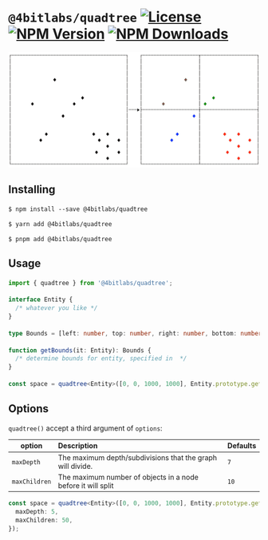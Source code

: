 # `@4bitlabs/quadtree` [![License][license]][npm] [![NPM Version][version]][npm] [![NPM Downloads][dl]][npm]

![Quadtree split illustration](../../docs/public/quadtree-split.png)

## Installing

```shell
$ npm install --save @4bitlabs/quadtree
```

```shell
$ yarn add @4bitlabs/quadtree
```

```shell
$ pnpm add @4bitlabs/quadtree
```

## Usage

```ts
import { quadtree } from '@4bitlabs/quadtree';

interface Entity {
  /* whatever you like */
}

type Bounds = [left: number, top: number, right: number, bottom: number];

function getBounds(it: Entity): Bounds {
  /* determine bounds for entity, specified in  */
}

const space = quadtree<Entity>([0, 0, 1000, 1000], Entity.prototype.getBounds);
```

## Options

`quadtree()` accept a third argument of `options`:

| option        | Description                                                  | Defaults |
| ------------- | :----------------------------------------------------------- | -------- |
| `maxDepth`    | The maximum depth/subdivisions that the graph will divide.   | `7`      |
| `maxChildren` | The maximum number of objects in a node before it will split | `10`     |

```ts
const space = quadtree<Entity>([0, 0, 1000, 1000], Entity.prototype.getBounds, {
  maxDepth: 5,
  maxChildren: 50,
});
```

[quadtree]: https://en.wikipedia.org/wiki/Quadtree
[npm]: https://www.npmjs.com/package/@4bitlabs/quadtree
[version]: https://img.shields.io/npm/v/%404bitlabs%2Fquadtree
[license]: https://img.shields.io/npm/l/%404bitlabs%2Fquadtree
[dl]: https://img.shields.io/npm/dy/%404bitlabs%2Fquadtree
